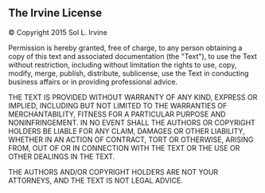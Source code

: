## The Irvine License

© Copyright 2015 Sol L. Irvine 

Permission is hereby granted, free of charge, to any person obtaining a copy of this text and associated documentation (the "Text"), to use the Text without restriction, including without limitation the rights to use, copy, modify, merge, publish, distribute, sublicense, use the Text in conducting business affairs or in providing professional advice.

THE TEXT IS PROVIDED WITHOUT WARRANTY OF ANY KIND, EXPRESS OR IMPLIED, INCLUDING BUT NOT LIMITED TO THE WARRANTIES OF MERCHANTABILITY, FITNESS FOR A PARTICULAR PURPOSE AND NONINFRINGEMENT. IN NO EVENT SHALL THE AUTHORS OR COPYRIGHT HOLDERS BE LIABLE FOR ANY CLAIM, DAMAGES OR OTHER LIABILITY, WHETHER IN AN ACTION OF CONTRACT, TORT OR OTHERWISE, ARISING FROM, OUT OF OR IN CONNECTION WITH THE TEXT OR THE USE OR OTHER DEALINGS IN THE TEXT.

THE AUTHORS AND/OR COPYRIGHT HOLDERS ARE NOT YOUR ATTORNEYS, AND THE TEXT IS NOT LEGAL ADVICE.

